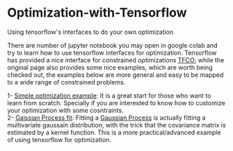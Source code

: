 # Optimization-with-Tensorflow
Using tensorflow's interfaces to do your own optimization

There are number of jupyter notebook you may open in google colab and try to learn how to use tensorflow interfaces for optimization. Tensorflow has provided a nice interface for constrained optimizations [TFCO](https://github.com/google-research/tensorflow_constrained_optimization/blob/master/README.md); while the original page also provides some nice examples, which are worth being checked out, the examples below are more general and easy to be mapped to a wide range of constrained problems.

1- [Simple optimization example](https://github.com/bezhvin/Optimization-with-Tensorflow/blob/main/SimpleExample.ipynb): It is a great start for those who want to learn from scratch. Specially if you are interested to know how to customize your optimization with some cosntraints.  
2- [Gaissian Process fit](https://github.com/bezhvin/Optimization-with-Tensorflow/blob/main/GaussianProcess.ipynb): Fitting a [Gaussian Process](https://en.wikipedia.org/wiki/Gaussian_process#:~:text=In%20probability%20theory%20and%20statistics,of%20them%20is%20normally%20distributed.) is actually fitting a multivariate gaussain distribution, with the trick that the covariance matrix is estimated by a kernel function. This is a more practical/advanced example of using tensorflow for optimization.
